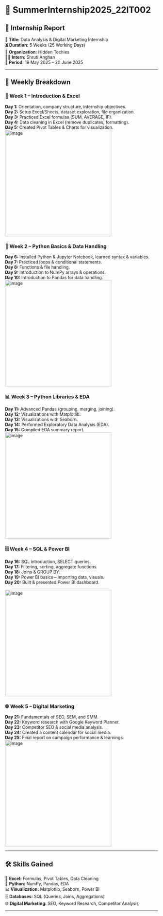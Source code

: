 # 🌟 SummerInternship2025_22IT002  

## 📑 Internship Report  
**🎯 Title:** Data Analysis & Digital Marketing Internship  
**⏳ Duration:** 5 Weeks (25 Working Days)  
**🏢 Organization:** Hidden Techies<br>
**👨‍🎓 Intern:** Shruti Anghan<br>
**📅 Period:** 19 May 2025 – 20 June 2025  

---

## 📌 Weekly Breakdown  

### 📘 Week 1 – Introduction & Excel  
**Day 1:** Orientation, company structure, internship objectives.  
**Day 2:** Setup Excel/Sheets, dataset exploration, file organization.  
**Day 3:** Practiced Excel formulas (SUM, AVERAGE, IF).  
**Day 4:** Data cleaning in Excel (remove duplicates, formatting).  
**Day 5:** Created Pivot Tables & Charts for visualization.<br>
<img width="350" height="350" alt="image" src="https://github.com/user-attachments/assets/fa303157-60b5-47f6-a835-076cf01620c3" />


### 🐍 Week 2 – Python Basics & Data Handling  
**Day 6:** Installed Python & Jupyter Notebook, learned syntax & variables.  
**Day 7:** Practiced loops & conditional statements.  
**Day 8:** Functions & file handling.  
**Day 9:** Introduction to NumPy arrays & operations.  
**Day 10:** Introduction to Pandas for data handling.<br>
<img width="350" height="350" alt="image" src="https://github.com/user-attachments/assets/7500cd57-0214-4a1a-adab-8dbb433a4d15" />


### 📊 Week 3 – Python Libraries & EDA  
**Day 11:** Advanced Pandas (grouping, merging, joining).  
**Day 12:** Visualizations with Matplotlib.  
**Day 13:** Visualizations with Seaborn.  
**Day 14:** Performed Exploratory Data Analysis (EDA).  
**Day 15:** Compiled EDA summary report.<br>
<img width="350" height="350" alt="image" src="https://github.com/user-attachments/assets/4aff9308-e44f-41e8-bc94-25d81affca14" />




### 🗄️ Week 4 – SQL & Power BI  
**Day 16:** SQL introduction, SELECT queries.  
**Day 17:** Filtering, sorting, aggregate functions.  
**Day 18:** Joins & GROUP BY.  
**Day 19:** Power BI basics – importing data, visuals.  
**Day 20:** Built & presented Power BI dashboard.<br>  
<img width="350" height="350" alt="image" src="https://github.com/user-attachments/assets/265fedf8-8c24-4c51-90c2-21354f7d0985" />




### 🌐 Week 5 – Digital Marketing  
**Day 21:** Fundamentals of SEO, SEM, and SMM.  
**Day 22:** Keyword research with Google Keyword Planner.  
**Day 23:** Competitor SEO & social media analysis.  
**Day 24:** Created a content calendar for social media.  
**Day 25:** Final report on campaign performance & learnings.<br>
<img width="350" height="350" alt="image" src="https://github.com/user-attachments/assets/fca67efe-8889-493c-af6d-5cd4c59a6598" />


---

## 🛠️ Skills Gained  
📘 **Excel:** Formulas, Pivot Tables, Data Cleaning  
🐍 **Python:** NumPy, Pandas, EDA  
📊 **Visualization:** Matplotlib, Seaborn, Power BI  
🗄️ **Databases:** SQL (Queries, Joins, Aggregations)  
🌐 **Digital Marketing:** SEO, Keyword Research, Competitor Analysis  

---

